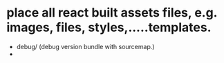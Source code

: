 place all react built assets files, e.g. images, files, styles,.....templates.
==========

- debug/ (debug version bundle with sourcemap.)
-

